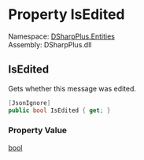 # Property IsEdited

Namespace: [DSharpPlus.Entities](DSharpPlus.Entities.md)  
Assembly: DSharpPlus.dll

## <a id="DSharpPlus_Entities_DiscordMessage_IsEdited"></a>IsEdited

Gets whether this message was edited.

```csharp
[JsonIgnore]
public bool IsEdited { get; }
```

### Property Value

[bool](https://learn.microsoft.com/dotnet/api/system.boolean)

